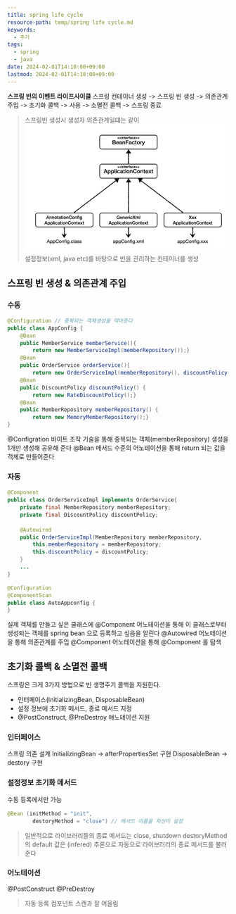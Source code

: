 ```yaml
---
title: spring life cycle
resource-path: temp/spring life cycle.md
keywords:
  - 주기
tags:
  - spring
  - java
date: 2024-02-01T14:18:00+09:00
lastmod: 2024-02-01T14:18:00+09:00
---
```

**스프링 빈의 이벤트 라이프사이클**
스프링 컨테이너 생성
-> 스프링 빈 생성 
-> 의존관계 주입
-> 초기화 콜백
-> 사용
-> 소멸전 콜백
-> 스프링 종료

> 스프링빈 생성시 생성자 의존관계일떄는 같이 
> ![](../08.media/20240201211107.png)
설정정보(xml, java etc)를 바탕으로 빈을 관리하는 컨테이너를 생성 


## 스프링 빈 생성 & 의존관계 주입
### 수동
```java
@Configuration // 중복되는 객체생성을 막아준다
public class AppConfig {
    @Bean
    public MemberService memberService(){
        return new MemberServiceImpl(memberRepository());}
    @Bean
    public OrderService orderService(){
        return new OrderServiceImpl(memberRepository(), discountPolicy()); //필드 주입을 한다면 필요 없음}
    @Bean
    public DiscountPolicy discountPolicy() {
        return new RateDiscountPolicy();}
    @Bean
    public MemberRepository memberRepository() {
        return new MemoryMemberRepository();}
}
```
@Configration 바이트 조작 기술을 통해 중복되는 객체(memberRepository) 생성을 1개만 생성해 공유해 준다
@Bean 메서드 수준의 어노테이션을 통해 return 되는 값을 객체로 만들어준다

### 자동
```java
@Component
public class OrderServiceImpl implements OrderService{
    private final MemberRepository memberRepository;
    private final DiscountPolicy discountPolicy;
  
    @Autowired
    public OrderServiceImpl(MemberRepository memberRepository,                                DiscountPolicy discountPolicy){
        this.memberRepository = memberRepository;
        this.discountPolicy = discountPolicy;
    }
    ...
}
```

```java
@Configuration
@ComponentScan
public class AutoAppconfig {
}
```


실제 객체를 만들고 싶은 클래스에 @Component 어노테이션을 통해 이 클래스로부터 생성되는 객체를 spring bean 으로 등록하고 싶음을 알린다
@Autowired 어노테이션을 통해 의존관계를 주입
@Component 어노테이션을 통해 @Component 를 탐색



## 초기화 콜백 & 소멸전 콜백
스프링은 크게 3가지 방법으로 빈 생명주기 콜백을 지원한다.
- 인터페이스(InitializingBean, DisposableBean)
- 설정 정보에 초기화 메서드, 종료 메서드 지정
- @PostConstruct, @PreDestroy 애노테이션 지원
### 인터페이스
스프링 의존 설계
InitializingBean -> afterPropertiesSet 구현
DisposableBean -> destory 구현
### 설정정보 초기화 메서드
수동 등록에서만 가능
```java
@Bean (initMethod = "init",
		destoryMethod = "close") // 메서드 이름을 자신이 설정
```

> 일반적으로 라이브러리들의 종료 메서드는 close, shutdown
> destoryMethod 의 default 값은 (infered) 추론으로 자동으로 라이브러리의 종료 메서드를 불러준다


### 어노테이션
@PostConstruct
@PreDestroy
> 자동 등록 컴포넌트 스캔과 잘 어울림